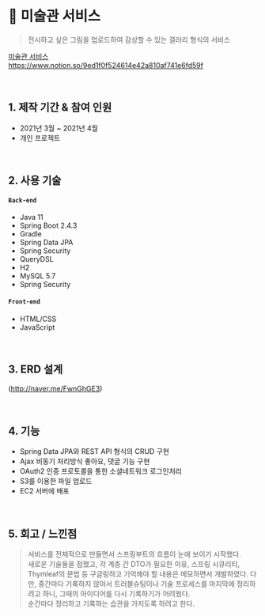 # :rocket: 미술관 서비스
>전시하고 싶은 그림을 업로드하여 감상할 수 있는 갤러리 형식의 서비스  

[미술관 서비스](https://bit.ly/3dRzExf) <br>
https://www.notion.so/9ed1f0f524614e42a810af741e6fd59f

</br>

## 1. 제작 기간 & 참여 인원
- 2021년 3월 ~ 2021년 4월
- 개인 프로젝트

</br>

## 2. 사용 기술
#### `Back-end`
  - Java 11
  - Spring Boot 2.4.3
  - Gradle
  - Spring Data JPA
  - Spring Security
  - QueryDSL
  - H2
  - MySQL 5.7
  - Spring Security
  
#### `Front-end`
  - HTML/CSS
  - JavaScript

</br>

## 3. ERD 설계
(http://naver.me/FwnGhGE3)

</br>

## 4. 기능
  - Spring Data JPA와 REST API 형식의 CRUD 구현
  - Ajax 비동기 처리방식 좋아요, 댓글 기능 구현
  - OAuth2 인증 프로토콜을 통한 소셜네트워크 로그인처리
  - S3를 이용한 파일 업로드
  - EC2 서버에 배포
  
</br>

## 5. 회고 / 느낀점
> 서비스를 전체적으로 만들면서 스프링부트의 흐름이 눈에 보이기 시작했다. <br>
  새로운 기술들을 접했고, 각 계층 간 DTO가 필요한 이유, 스프링 시큐리티, Thymleaf의 문법 등 구글링하고 기억해야 할 내용은 메모하면서 개발하였다.
  다만, 중간마다 기록하지 않아서 트러블슈팅이나 기술 프로세스를 마지막에 정리하려고 하니, 그때의 아이디어를 다시 기록하기가 어려웠다. <br>
  순간마다 정리하고 기록하는 습관을 가지도록 하려고 한다.
  
